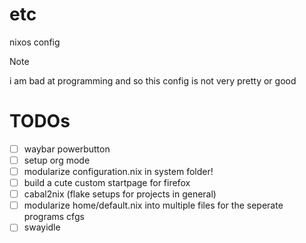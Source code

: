 # etc
nixos config

> [!NOTE]
> i am bad at programming and so this config is not very pretty or good

# TODOs
- [ ] waybar powerbutton
- [ ] setup org mode
- [ ] modularize configuration.nix in system folder!
- [ ] build a cute custom startpage for firefox
- [ ] cabal2nix (flake setups for projects in general)
- [ ] modularize home/default.nix into multiple files for the seperate programs cfgs
- [ ] swayidle
